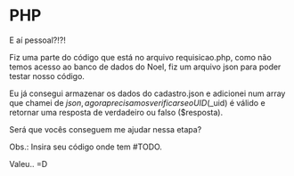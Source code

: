 # PHP

E aí pessoal?!?!

Fiz uma parte do código que está no arquivo requisicao.php, como não temos acesso ao banco de dados do Noel, fiz um arquivo json para poder testar nosso código.

Eu já consegui armazenar os dados do cadastro.json e adicionei num array que chamei de $json, agora precisamos verificar se o UID ($_uid) é válido e retornar uma resposta de verdadeiro ou falso ($resposta).

Será que vocês conseguem me ajudar nessa etapa?

Obs.: Insira seu código onde tem #TODO.

Valeu.. =D